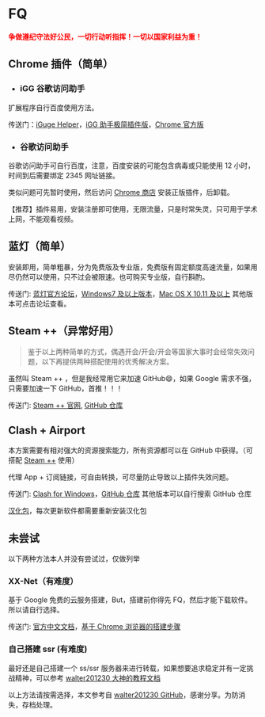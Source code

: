 # FQ

<span style="color: red;">**争做遵纪守法好公民，一切行动听指挥！一切以国家利益为重！**</span>

## Chrome 插件（简单）

- ### iGG 谷歌访问助手

扩展程序自行百度使用方法。

传送门：[iGuge Helper](https://iguge.xyz/)，[iGG 助手极简插件版](https://chrome.zzzmh.cn/info?token=ncldcbhpeplkfijdhnoepdgdnmjkckij)，[Chrome 官方版](https://chrome.google.com/webstore/detail/igg%E8%B0%B7%E6%AD%8C%E8%AE%BF%E9%97%AE%E5%8A%A9%E6%89%8B/ncldcbhpeplkfijdhnoepdgdnmjkckij)

- ### 谷歌访问助手

谷歌访问助手可自行百度，注意，百度安装的可能包含病毒或只能使用 12 小时，时间到后需要绑定 2345 网址链接。

类似问题可先暂时使用，然后访问 [Chrome 商店](https://chrome.google.com/webstore/category/extensions?hl=zh-CN) 安装正版插件，后卸载。

【推荐】插件易用，安装注册即可使用，无限流量，只是时常失灵，只可用于学术上网，不能观看视频。

## 蓝灯（简单）

安装即用，简单粗暴，分为免费版及专业版，免费版有固定额度高速流量，如果用尽仍然可以使用，只不过会被限速。也可购买专业版，自行斟酌。

传送门: [蓝灯官方论坛](https://github.com/getlantern/download)，[Windows7 及以上版本](https://gitlab.com/getlantern/lantern-binaries-mirror/-/raw/master/lantern-installer.exe)，[Mac OS X 10.11 及以上](https://gitlab.com/getlantern/lantern-binaries-mirror/-/raw/master/lantern-installer.dmg) 其他版本可点击论坛查看。

## Steam ++（异常好用）

> 鉴于以上两种简单的方式，偶遇开会/开会/开会等国家大事时会经常失效问题，以下再提供两种搭配使用的优秀解决方案。

虽然叫 Steam ++ ，但是我经常用它来加速 GitHub😄，如果 Google 需求不强，只需要加速一下 GitHub，首推！！！

传送门: [Steam ++ 官网](https://steampp.net/), [GitHub 仓库](https://github.com/BeyondDimension/SteamTools)

## Clash + Airport

本方案需要有相对强大的资源搜索能力，所有资源都可以在 GitHub 中获得。（可搭配 [Steam ++](#steam-（异常好用）) 使用）

代理 App + 订阅链接，可自由转换，可尽量防止导致以上插件失效问题。

传送门: [Clash for Windows](https://github.com/Fndroid/clash_for_windows_pkg/releases)，[GitHub 仓库](https://github.com/Fndroid/clash_for_windows_pkg) 其他版本可以自行搜索 GitHub 仓库

[汉化包](https://github.com/BoyceLig/Clash_Chinese_Patch/releases)，每次更新软件都需要重新安装汉化包

## 未尝试

以下两种方法本人并没有尝试过，仅做列举

### XX-Net（有难度）

基于 Google 免费的云服务搭建，But，搭建前你得先 FQ，然后才能下载软件。所以请自行选择。

传送门: [官方中文文档](https://github.com/XX-net/XX-Net/wiki/%E4%B8%AD%E6%96%87%E6%96%87%E6%A1%A3)，[基于 Chrome 浏览器的搭建步骤](https://github.com/XX-net/XX-Net/wiki/%E4%BD%BF%E7%94%A8Chrome%E6%B5%8F%E8%A7%88%E5%99%A8)

### 自己搭建 ssr (有难度)

最好还是自己搭建一个 ss/ssr 服务器来进行转载，如果想要追求稳定并有一定挑战精神，可以参考 [walter201230 大神的教程文档](https://github.com/walter201230/Python/blob/master/Res/%E8%87%AA%E5%B7%B1%E6%90%AD%E5%BB%BAss:ssr%E6%9C%8D%E5%8A%A1%E5%99%A8.md)

以上方法请按需选择，本文参考自 [walter201230 GitHub](https://github.com/walter201230/Python/blob/master/Res/FQ.md)，感谢分享。为防消失，存档处理。
